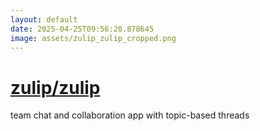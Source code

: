 ```yaml
---
layout: default
date: 2025-04-25T09:56:20.878645
image: assets/zulip_zulip_cropped.png
---
```


# [zulip/zulip](https://github.com/zulip/zulip)

team chat and collaboration app with topic-based threads
